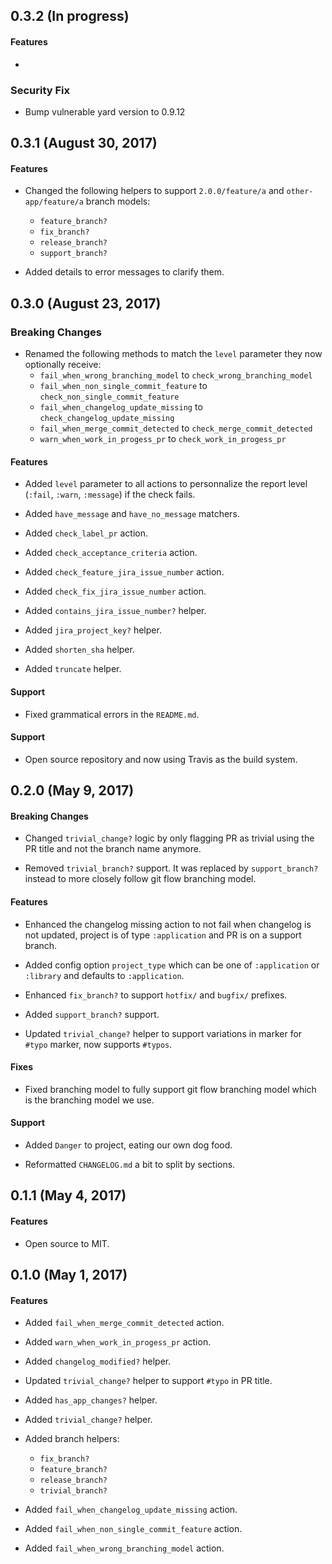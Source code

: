 ## 0.3.2 (In progress)

#### Features 
 
 * 

### Security Fix
 * Bump vulnerable yard version to 0.9.12

## 0.3.1 (August 30, 2017)

#### Features

 * Changed the following helpers to support `2.0.0/feature/a` and `other-app/feature/a` branch models:
    * `feature_branch?`
    * `fix_branch?`
    * `release_branch?`
    * `support_branch?`

 * Added details to error messages to clarify them.

## 0.3.0 (August 23, 2017)

### Breaking Changes

 * Renamed the following methods to match the `level` parameter they now optionally receive:
    * `fail_when_wrong_branching_model` to `check_wrong_branching_model`
    * `fail_when_non_single_commit_feature` to `check_non_single_commit_feature`
    * `fail_when_changelog_update_missing` to `check_changelog_update_missing`
    * `fail_when_merge_commit_detected` to `check_merge_commit_detected`
    * `warn_when_work_in_progess_pr` to `check_work_in_progess_pr`

#### Features

 * Added `level` parameter to all actions to personnalize the report level 
   (`:fail`, `:warn`, `:message`) if the check fails. 

 * Added `have_message` and `have_no_message` matchers.
 
 * Added `check_label_pr` action.

 * Added `check_acceptance_criteria` action.

 * Added `check_feature_jira_issue_number` action.

 * Added `check_fix_jira_issue_number` action.

 * Added `contains_jira_issue_number?` helper.

 * Added `jira_project_key?` helper.

 * Added `shorten_sha` helper.

 * Added `truncate` helper.

#### Support

 * Fixed grammatical errors in the `README.md`.

#### Support

 * Open source repository and now using Travis as the build system.

## 0.2.0 (May 9, 2017)

#### Breaking Changes

 * Changed `trivial_change?` logic by only flagging PR as trivial using
   the PR title and not the branch name anymore.

 * Removed `trivial_branch?` support. It was replaced by `support_branch?`
   instead to more closely follow git flow branching model.

#### Features

 * Enhanced the changelog missing action to not fail when changelog is
   not updated, project is of type `:application` and PR is on a support
   branch.

 * Added config option `project_type` which can be one of `:application`
   or `:library` and defaults to `:application`.

 * Enhanced `fix_branch?` to support `hotfix/` and `bugfix/` prefixes.

 * Added `support_branch?` support.

 * Updated `trivial_change?` helper to support variations in marker
   for `#typo` marker, now supports `#typos`.

#### Fixes

 * Fixed branching model to fully support git flow branching model which
   is the branching model we use.

#### Support

 * Added `Danger` to project, eating our own dog food.

 * Reformatted `CHANGELOG.md` a bit to split by sections.

## 0.1.1 (May 4, 2017)

#### Features

 * Open source to MIT.

## 0.1.0 (May 1, 2017)

#### Features

 * Added `fail_when_merge_commit_detected` action.

 * Added `warn_when_work_in_progess_pr` action.

 * Added `changelog_modified?` helper.

 * Updated `trivial_change?` helper to support `#typo` in PR title.

 * Added `has_app_changes?` helper.

 * Added `trivial_change?` helper.

 * Added branch helpers:
    * `fix_branch?`
    * `feature_branch?`
    * `release_branch?`
    * `trivial_branch?`

 * Added `fail_when_changelog_update_missing` action.

 * Added `fail_when_non_single_commit_feature` action.

 * Added `fail_when_wrong_branching_model` action.
